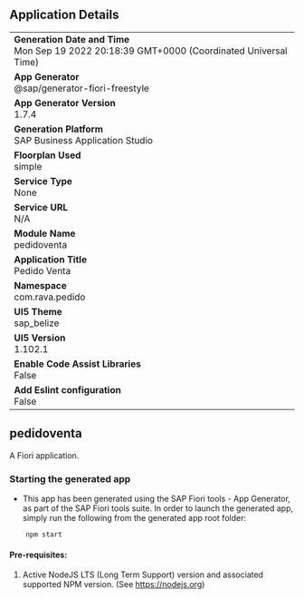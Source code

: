 ## Application Details
|               |
| ------------- |
|**Generation Date and Time**<br>Mon Sep 19 2022 20:18:39 GMT+0000 (Coordinated Universal Time)|
|**App Generator**<br>@sap/generator-fiori-freestyle|
|**App Generator Version**<br>1.7.4|
|**Generation Platform**<br>SAP Business Application Studio|
|**Floorplan Used**<br>simple|
|**Service Type**<br>None|
|**Service URL**<br>N/A
|**Module Name**<br>pedidoventa|
|**Application Title**<br>Pedido Venta|
|**Namespace**<br>com.rava.pedido|
|**UI5 Theme**<br>sap_belize|
|**UI5 Version**<br>1.102.1|
|**Enable Code Assist Libraries**<br>False|
|**Add Eslint configuration**<br>False|

## pedidoventa

A Fiori application.

### Starting the generated app

-   This app has been generated using the SAP Fiori tools - App Generator, as part of the SAP Fiori tools suite.  In order to launch the generated app, simply run the following from the generated app root folder:

```
    npm start
```

#### Pre-requisites:

1. Active NodeJS LTS (Long Term Support) version and associated supported NPM version.  (See https://nodejs.org)


